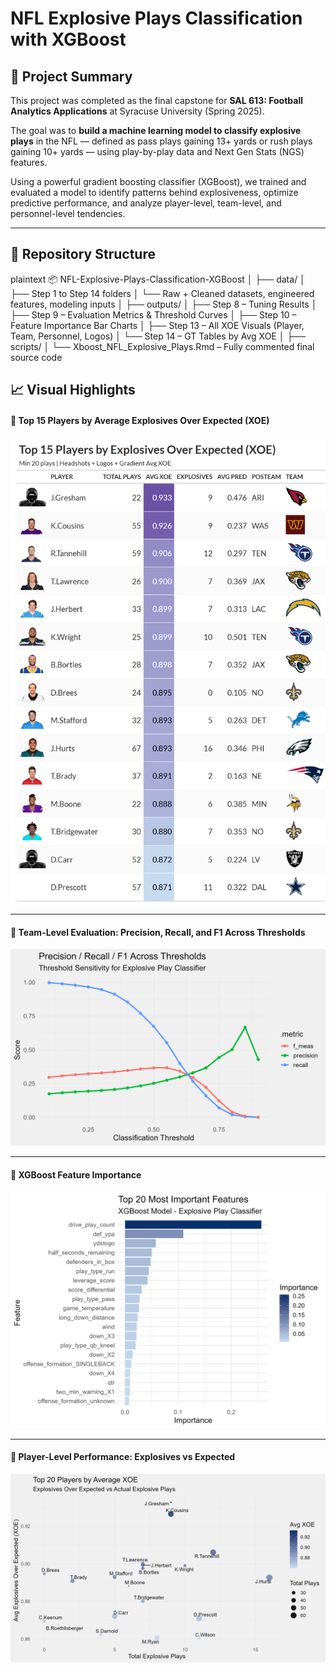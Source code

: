 # NFL Explosive Plays Classification with XGBoost

## 🎯 Project Summary

This project was completed as the final capstone for **SAL 613: Football Analytics Applications** at Syracuse University (Spring 2025). 

The goal was to **build a machine learning model to classify explosive plays** in the NFL — defined as pass plays gaining 13+ yards or rush plays gaining 10+ yards — using play-by-play data and Next Gen Stats (NGS) features.

Using a powerful gradient boosting classifier (XGBoost), we trained and evaluated a model to identify patterns behind explosiveness, optimize predictive performance, and analyze player-level, team-level, and personnel-level tendencies.

---

## 📁 Repository Structure

plaintext
📦 NFL-Explosive-Plays-Classification-XGBoost
│
├── data/
│   ├── Step 1 to Step 14 folders
│   └── Raw + Cleaned datasets, engineered features, modeling inputs
│
├── outputs/
│   ├── Step 8 – Tuning Results
│   ├── Step 9 – Evaluation Metrics & Threshold Curves
│   ├── Step 10 – Feature Importance Bar Charts
│   ├── Step 13 – All XOE Visuals (Player, Team, Personnel, Logos)
│   └── Step 14 – GT Tables by Avg XOE
│
├── scripts/
│   └── Xboost_NFL_Explosive_Plays.Rmd – Fully commented final source code



## 📈 Visual Highlights

#### 🧨 Top 15 Players by Average Explosives Over Expected (XOE)  
![Top 15 Players by Avg XOE](outputs/Step%2014%20A/top_15_xoe_with_headshots.png)

---

#### 🧮 Team-Level Evaluation: Precision, Recall, and F1 Across Thresholds  
![Threshold Sensitivity Curve](outputs/Step%209/threshold_sensitivity_plot.png)

---

#### 🧠 XGBoost Feature Importance  
![Top 20 Feature Importances](outputs/Step%2010/xgb_top20_feature_importance.png)

---

#### 🚀 Player-Level Performance: Explosives vs Expected  
![Top 20 XOE Players](outputs/Step%2013%20A/top20_xoe_players.png)
